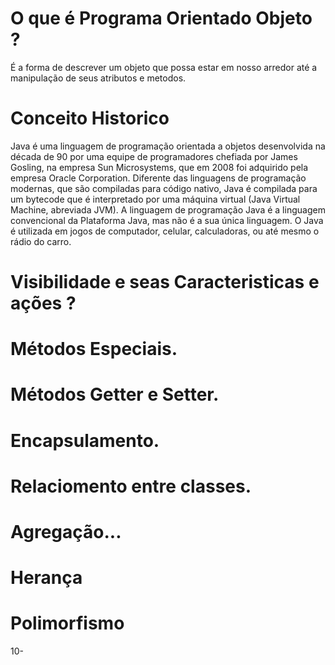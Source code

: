 <h1>O que é Programa Orientado Objeto ?</h1>

É a forma de descrever um objeto que possa estar em nosso arredor até a manipulação de seus atributos e metodos.

<h1>Conceito Historico</h1>

Java é uma linguagem de programação orientada a objetos desenvolvida na década de 90 por uma equipe de programadores chefiada por James Gosling, na empresa Sun Microsystems, que em 2008 foi adquirido pela empresa Oracle Corporation. Diferente das linguagens de programação modernas, que são compiladas para código nativo, Java é compilada para um bytecode que é interpretado por uma máquina virtual (Java Virtual Machine, abreviada JVM). A linguagem de programação Java é a linguagem convencional da Plataforma Java, mas não é a sua única linguagem. O Java é utilizada em jogos de computador, celular, calculadoras, ou até mesmo o rádio do carro.

<h1>Visibilidade e seas Caracteristicas e ações ?</h1>

<h1>Métodos Especiais.</h1>

<h1>Métodos Getter e Setter.</h1>

<h1>Encapsulamento.</h1>

<h1>Relaciomento entre classes.</h1>

<h1>Agregação...</h1>

<h1>Herança</h1>

<h1>Polimorfismo</h1>

10-